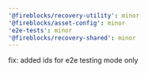 ```yaml
---
'@fireblocks/recovery-utility': minor
'@fireblocks/asset-config': minor
'e2e-tests': minor
'@fireblocks/recovery-shared': minor
---
```


fix: added ids for e2e testing mode only
